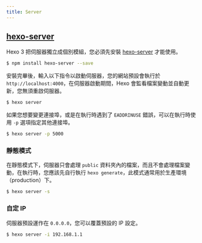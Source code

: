 ```yaml
---
title: Server
---
```


## [hexo-server]

Hexo 3 把伺服器獨立成個別模組，您必須先安裝 [hexo-server] 才能使用。

```bash
$ npm install hexo-server --save
```

安裝完畢後，輸入以下指令以啟動伺服器，您的網站預設會執行於 `http://localhost:4000`，在伺服器啟動期間，Hexo 會監看檔案變動並自動更新，您無須重啟伺服器。

```bash
$ hexo server
```

如果您想要變更連接埠，或是在執行時遇到了 `EADDRINUSE` 錯誤，可以在執行時使用 `-p` 選項指定其他連接埠。

```bash
$ hexo server -p 5000
```

### 靜態模式

在靜態模式下，伺服器只會處理 `public` 資料夾內的檔案，而且不會處理檔案變動，在執行時，您應該先自行執行 `hexo generate`，此模式通常用於生產環境（production）下。

```bash
$ hexo server -s
```

### 自定 IP

伺服器預設運作在 `0.0.0.0`，您可以覆蓋預設的 IP 設定。

```bash
$ hexo server -i 192.168.1.1
```

[hexo-server]: https://github.com/hexojs/hexo-server
